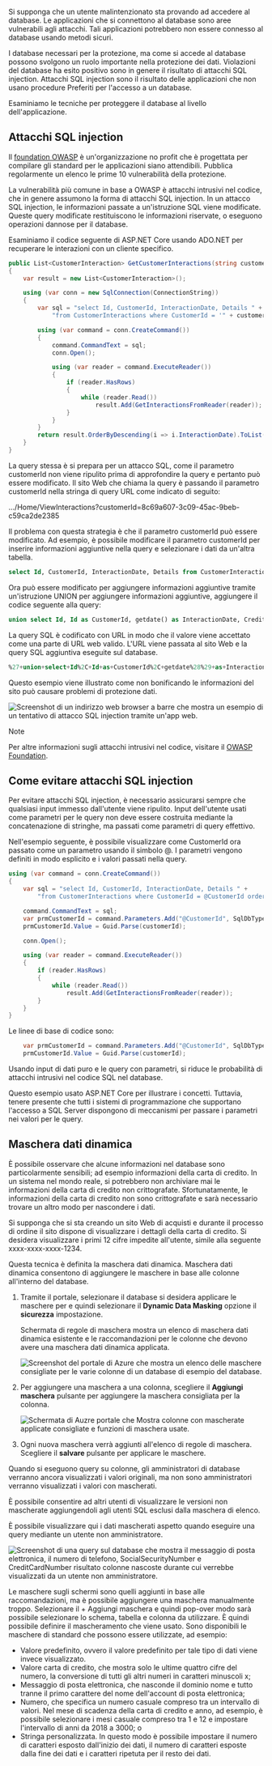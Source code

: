 Si supponga che un utente malintenzionato sta provando ad accedere al database. Le applicazioni che si connettono al database sono aree vulnerabili agli attacchi. Tali applicazioni potrebbero non essere connesso al database usando metodi sicuri.

I database necessari per la protezione, ma come si accede al database possono svolgono un ruolo importante nella protezione dei dati. Violazioni del database ha esito positivo sono in genere il risultato di attacchi SQL injection. Attacchi SQL injection sono il risultato delle applicazioni che non usano procedure Preferiti per l'accesso a un database.

Esaminiamo le tecniche per proteggere il database al livello dell'applicazione.

## <a name="sql-injection-attacks"></a>Attacchi SQL injection

Il [foundation OWASP](https://owasp.org) è un'organizzazione no profit che è progettata per compilare gli standard per le applicazioni siano attendibili. Pubblica regolarmente un elenco le prime 10 vulnerabilità della protezione.

La vulnerabilità più comune in base a OWASP è attacchi intrusivi nel codice, che in genere assumono la forma di attacchi SQL injection. In un attacco SQL injection, le informazioni passate a un'istruzione SQL viene modificate. Queste query modificate restituiscono le informazioni riservate, o eseguono operazioni dannose per il database.

Esaminiamo il codice seguente di ASP.NET Core usando ADO.NET per recuperare le interazioni con un cliente specifico.

```csharp
public List<CustomerInteraction> GetCustomerInteractions(string customerId)
{
    var result = new List<CustomerInteraction>();

    using (var conn = new SqlConnection(ConnectionString))
    {
        var sql = "select Id, CustomerId, InteractionDate, Details " +
            "from CustomerInteractions where CustomerId = '" + customerId + "'";

        using (var command = conn.CreateCommand())
        {
            command.CommandText = sql;
            conn.Open();

            using (var reader = command.ExecuteReader())
            {
                if (reader.HasRows)
                {
                    while (reader.Read())
                        result.Add(GetInteractionsFromReader(reader));
                }
            }
        }
        return result.OrderByDescending(i => i.InteractionDate).ToList();
    }
}
```

La query stessa è si prepara per un attacco SQL, come il parametro customerId non viene ripulito prima di approfondire la query e pertanto può essere modificato. Il sito Web che chiama la query è passando il parametro customerId nella stringa di query URL come indicato di seguito:

.../Home/ViewInteractions?customerId=8c69a607-3c09-45ac-9beb-c59ca2de2385

Il problema con questa strategia è che il parametro customerId può essere modificato. Ad esempio, è possibile modificare il parametro customerId per inserire informazioni aggiuntive nella query e selezionare i dati da un'altra tabella.

```sql
select Id, CustomerId, InteractionDate, Details from CustomerInteractions where CustomerId = '8c69a607-3c09-45ac-9beb-c59ca2de2385'
```

Ora può essere modificato per aggiungere informazioni aggiuntive tramite un'istruzione UNION per aggiungere informazioni aggiuntive, aggiungere il codice seguente alla query:

```sql
union select Id, Id as CustomerId, getdate() as InteractionDate, CreditCardNumber + '/' + STR(CreditCardExpiryMonth, 2) + '/' + STR(CreditCardExpiryYear, 4) + ' cvv ' + STR(CreditCardCVV, 3) as Details from Customers --
```

La query SQL è codificato con URL in modo che il valore viene accettato come una parte di URL web valido. L'URL viene passata al sito Web e la query SQL aggiuntiva eseguite sul database.

```sql
%27+union+select+Id%2C+Id+as+CustomerId%2C+getdate%28%29+as+InteractionDate%2C+CreditCardNumber+%2B+%27%2F%27+%2B+STR%28CreditCardExpiryMonth%2C+2%29+%2B+%27%2F%27+%2B+STR%28CreditCardExpiryYear%2C+4%29+%2B+%27+cvv+%27+%2B+STR%28CreditCardCVV%2C+3%29+as+Details+from+Customers+--
```

Questo esempio viene illustrato come non bonificando le informazioni del sito può causare problemi di protezione dati.

![Screenshot di un indirizzo web browser a barre che mostra un esempio di un tentativo di attacco SQL injection tramite un'app web.](../media-draft/4-view-web-page-after-sql-injection.png)

> [!Note]
> Per altre informazioni sugli attacchi intrusivi nel codice, visitare il [OWASP Foundation](https://www.owasp.org/).

## <a name="avoiding-sql-injection-attacks"></a>Come evitare attacchi SQL injection

Per evitare attacchi SQL injection, è necessario assicurarsi sempre che qualsiasi input immesso dall'utente viene ripulito. Input dell'utente usati come parametri per le query non deve essere costruita mediante la concatenazione di stringhe, ma passati come parametri di query effettivo.

Nell'esempio seguente, è possibile visualizzare come CustomerId ora passato come un parametro usando il simbolo @. I parametri vengono definiti in modo esplicito e i valori passati nella query.

```csharp
using (var command = conn.CreateCommand())
{
    var sql = "select Id, CustomerId, InteractionDate, Details " +
        "from CustomerInteractions where CustomerId = @CustomerId order by InteractionDate";

    command.CommandText = sql;
    var prmCustomerId = command.Parameters.Add("@CustomerId", SqlDbType.UniqueIdentifier);
    prmCustomerId.Value = Guid.Parse(customerId);

    conn.Open();

    using (var reader = command.ExecuteReader())
    {
        if (reader.HasRows)
        {
            while (reader.Read())
                result.Add(GetInteractionsFromReader(reader));
        }
    }
}
```

Le linee di base di codice sono:

```csharp
    var prmCustomerId = command.Parameters.Add("@CustomerId", SqlDbType.UniqueIdentifier);
    prmCustomerId.Value = Guid.Parse(customerId);
```

Usando input di dati puro e le query con parametri, si riduce le probabilità di attacchi intrusivi nel codice SQL nel database.

Questo esempio usato ASP.NET Core per illustrare i concetti. Tuttavia, tenere presente che tutti i sistemi di programmazione che supportano l'accesso a SQL Server dispongono di meccanismi per passare i parametri nei valori per le query.

## <a name="dynamic-data-masking"></a>Maschera dati dinamica

È possibile osservare che alcune informazioni nel database sono particolarmente sensibili; ad esempio informazioni della carta di credito. In un sistema nel mondo reale, si potrebbero non archiviare mai le informazioni della carta di credito non crittografate. Sfortunatamente, le informazioni della carta di credito non sono crittografate e sarà necessario trovare un altro modo per nascondere i dati.

Si supponga che si sta creando un sito Web di acquisti e durante il processo di ordine il sito dispone di visualizzare i dettagli della carta di credito. Si desidera visualizzare i primi 12 cifre impedite all'utente, simile alla seguente xxxx-xxxx-xxxx-1234.

Questa tecnica è definita la maschera dati dinamica. Maschera dati dinamica consentono di aggiungere le maschere in base alle colonne all'interno del database.

1. Tramite il portale, selezionare il database si desidera applicare le maschere per e quindi selezionare il **Dynamic Data Masking** opzione il **sicurezza** impostazione.

    Schermata di regole di maschera mostra un elenco di maschera dati dinamica esistente e le raccomandazioni per le colonne che devono avere una maschera dati dinamica applicata.

    ![Screenshot del portale di Azure che mostra un elenco delle maschere consigliate per le varie colonne di un database di esempio del database.](../media-draft/4-view-recommended-masked-columns.png)

1. Per aggiungere una maschera a una colonna, scegliere il **Aggiungi maschera** pulsante per aggiungere la maschera consigliata per la colonna.

    ![Schermata di Auzre portale che Mostra colonne con mascherate applicate consigliate e funzioni di maschera usate.](../media-draft/4-recommended-masks-applied.png)

1. Ogni nuova maschera verrà aggiunti all'elenco di regole di maschera. Scegliere il **salvare** pulsante per applicare le maschere.

Quando si eseguono query su colonne, gli amministratori di database verranno ancora visualizzati i valori originali, ma non sono amministratori verranno visualizzati i valori con mascherati.

È possibile consentire ad altri utenti di visualizzare le versioni non mascherate aggiungendoli agli utenti SQL esclusi dalla maschera di elenco.

È possibile visualizzare qui i dati mascherati aspetto quando eseguire una query mediante un utente non amministratore.

![Screenshot di una query sul database che mostra il messaggio di posta elettronica, il numero di telefono, SocialSecurityNumber e CreditCardNumber risultato colonne nascoste durante cui verrebbe visualizzati da un utente non amministratore.](../media-draft/4-sql-query-showing-masks.png)

Le maschere sugli schermi sono quelli aggiunti in base alle raccomandazioni, ma è possibile aggiungere una maschera manualmente troppo. Selezionare il + Aggiungi maschera e quindi pop-over modo sarà possibile selezionare lo schema, tabella e colonna da utilizzare. È quindi possibile definire il mascheramento che viene usato. Sono disponibili le maschere di standard che possono essere utilizzate, ad esempio:

- Valore predefinito, ovvero il valore predefinito per tale tipo di dati viene invece visualizzato.
- Valore carta di credito, che mostra solo le ultime quattro cifre del numero, la conversione di tutti gli altri numeri in caratteri minuscoli x;
- Messaggio di posta elettronica, che nasconde il dominio nome e tutto tranne il primo carattere del nome dell'account di posta elettronica;
- Numero, che specifica un numero casuale compreso tra un intervallo di valori. Nel mese di scadenza della carta di credito e anno, ad esempio, è possibile selezionare i mesi casuale compreso tra 1 e 12 e impostare l'intervallo di anni da 2018 a 3000; o
- Stringa personalizzata. In questo modo è possibile impostare il numero di caratteri esposto dall'inizio dei dati, il numero di caratteri esposte dalla fine dei dati e i caratteri ripetuta per il resto dei dati.
